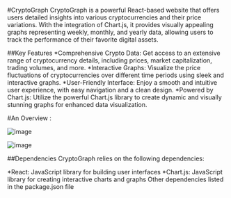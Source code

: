 #CryptoGraph
CryptoGraph is a powerful React-based website that offers users detailed insights into various cryptocurrencies and their price variations. With the integration of Chart.js, it provides visually appealing graphs representing weekly, monthly, and yearly data, allowing users to track the performance of their favorite digital assets.

##Key Features
*Comprehensive Crypto Data: Get access to an extensive range of cryptocurrency details, including prices, market capitalization, trading volumes, and more.
*Interactive Graphs: Visualize the price fluctuations of cryptocurrencies over different time periods using sleek and interactive graphs.
*User-Friendly Interface: Enjoy a smooth and intuitive user experience, with easy navigation and a clean design.
*Powered by Chart.js: Utilize the powerful Chart.js library to create dynamic and visually stunning graphs for enhanced data visualization.

#An Overview : 

![image](https://github.com/rajath008/cyrpto-graph-mern/assets/106469287/7d12c2b1-7c0c-490b-90f1-e0e08e48385a)


![image](https://github.com/rajath008/cyrpto-graph-mern/assets/106469287/0acea185-2b24-45bb-a09b-5bd13567b1d0)



##Dependencies
CryptoGraph relies on the following dependencies:

*React: JavaScript library for building user interfaces
*Chart.js: JavaScript library for creating interactive charts and graphs
Other dependencies listed in the package.json file
